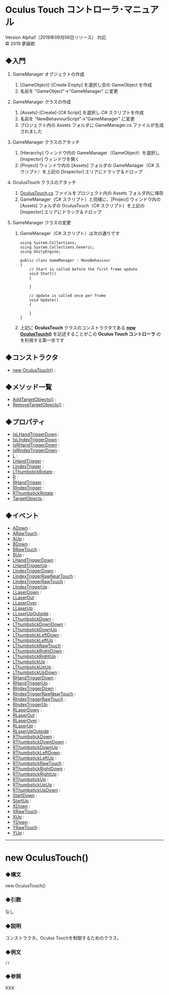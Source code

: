 # Oculus Touch コントローラ･マニュアル
Version Alpha1（2019年09月06日リリース） 対応  
© 2019 夢寐郎

## ◆入門
1. GameManager オブジェクトの作成  
	1. [GameObject]-[Create Empty] を選択し空の GameObject を作成
	1. 名前を "GameObject"→"GameManager" に変更  

1. GameManager クラスの作成
	1. [Assets]-[Create]-[C# Script] を選択し C# スクリプトを作成
	1. 名前を "NewBehaviourScript"→"GameManager" に変更
	1. プロジェクト内の Assets フォルダに GameManager.cs ファイルが生成されました  

1. GameManager クラスのアタッチ
	1. [Hierarchy] ウィンドウ内の GameManager（GameObject）を選択し [Inspector] ウィンドウを開く
	1. [Project] ウィンドウ内の [Assets] フォルダの GameManager（C# スクリプト）を上記の [Inspector] エリアにドラッグ＆ドロップ  

1. OculusTouch クラスのアタッチ
	1. [OculusTouch.cs](https://raw.githubusercontent.com/mubirou/Unity3D/master/oculustouch/OculusTouch.cs) ファイルをプロジェクト内の Assets フォルダ内に保存
	1. GameManager（C# スクリプト）と同様に、[Project] ウィンドウ内の [Assets] フォルダの OculusTouch（C# スクリプト）を上記の [Inspector] エリアにドラッグ＆ドロップ  

1. GameManager クラスの変更
	1. GameManager（C# スクリプト）は次の通りです  
		```
		using System.Collections;
		using System.Collections.Generic;
		using UnityEngine;

		public class GameManager : MonoBehaviour
		{
			// Start is called before the first frame update
			void Start()
			{
				
			}

			// Update is called once per frame
			void Update()
			{
				
			}
		}
		```
	1. 上記に **OculusTouch** クラスのコンストラクタである [**new OculusTouch()**](#OculusTouch) を記述することがこの **Oculus Touch コントローラ** のを利用する第一歩です


## ◆コンストラクタ
* [new OculusTouch()](#OculusTouch) : 


## ◆メソッド一覧
* [AddTargetObjects()](#AddTargetObjects) : 
* [RemoveTargetObjects()](#RemoveTargetObjects) : 


## ◆プロパティ
* [IsLHandTriggerDown](#IsLHandTriggerDown) : 
* [IsLIndexTriggerDown](#IsLIndexTriggerDown) : 
* [IsRHandTriggerDown](#IsRHandTriggerDown) : 
* [IsRIndexTriggerDown](#IsRIndexTriggerDown) : 
* [L](#L) : 
* [LHandTrigger](#LHandTrigger) : 
* [LIndexTrigger](#LIndexTrigger) : 
* [LThumbstickRotate](#LThumbstickRotate) : 
* [R](#R) : 
* [RHandTrigger](#RHandTrigger) : 
* [RIndexTrigger](#RIndexTrigger) : 
* [RThumbstickRotate](#RThumbstickRotate) : 
* [TargetObjects](#TargetObjects) : 


## ◆イベント
* [ADown](#) : 
* [ARawTouch](#) : 
* [AUp](#) : 
* [BDown](#) : 
* [BRawTouch](#) : 
* [BUp](#) : 
* [LHandTriggerDown](#) : 
* [LHandTriggerUp](#) : 
* [LIndexTriggerDown](#) : 
* [LIndexTriggerRawNearTouch](#) : 
* [LIndexTriggerRawTouch](#) : 
* [LIndexTriggerUp](#) : 
* [LLaserDown](#) : 
* [LLaserOut](#) : 
* [LLaserOver](#) : 
* [LLaserUp](#) : 
* [LLsserUpOutside](#) : 
* [LThumbstickDown](#) : 
* [LThumbstickDownDown](#) : 
* [LThumbstickDownUp](#) : 
* [LThumbstickLeftDown](#) : 
* [LThumbstickLeftUp](#) : 
* [LThumbstickRawTouch](#) : 
* [LThumbstickRightDown](#) : 
* [LThumbstickRightUp](#) : 
* [LThumbstickUp](#) : 
* [LThumbstickUpUp](#) : 
* [LThumbstickUpDown](#) : 
* [RHandTriggerDown](#) : 
* [RHandTriggerUp](#) : 
* [RIndexTriggerDown](#) : 
* [RIndexTriggerRawNearTouch](#) : 
* [RIndexTriggerRawTouch](#) : 
* [RIndexTriggerUp](#) : 
* [RLaserDown](#) : 
* [RLaserOut](#) : 
* [RLaserOver](#) : 
* [RLaserUp](#) : 
* [RLsserUpOutside](#) : 
* [RThumbstickDown](#) : 
* [RThumbstickDownDown](#) : 
* [RThumbstickDownUp](#) : 
* [RThumbstickLeftDown](#) : 
* [RThumbstickLeftUp](#) : 
* [RThumbstickRawTouch](#) : 
* [RThumbstickRightDown](#) : 
* [RThumbstickRightUp](#) : 
* [RThumbstickUp](#) : 
* [RThumbstickUpUp](#) : 
* [RThumbstickUpDown](#) : 
* [StartDown](#) : 
* [StartUp](#) : 
* [XDown](#) : 
* [XRawTouch](#) : 
* [XUp](#) : 
* [YDown](#) : 
* [YRawTouch](#) : 
* [YUp](#) : 

***

<a name="OculusTouch"></a>
# new OculusTouch()

### ◆構文
new OculusTouch()

### ◆引数
なし  

### ◆説明
コンストラクタ。Oculus Touchを制御するためのクラス。

### ◆例文
```
//
```

### ◆参照
XXX